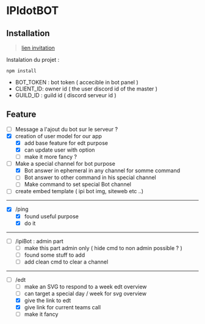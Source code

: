 # IPIdotBOT

## Installation

> [lien invitation](https://discord.com/oauth2/authorize?client_id=870198781675716629&permissions=8&scope=bot%20applications.commands)

Instalation du projet :
```shell
npm install
```

- BOT_TOKEN : bot token ( accecible in bot panel )
- CLIENT_ID: owner id ( the user discord id of the master )
- GUILD_ID : guild id ( discord serveur id )

## Feature

- [ ] Message a l'ajout du bot sur le serveur ?
- [x] creation of user model for our app
  - [x] add base feature for edt purpose
  - [x] can update user with option
  - [ ] make it more fancy ?
- [ ] Make a special channel for bot purpose
  - [x] Bot answer in ephemeral in any channel for somme command
  - [ ] Bot answer to other command in his special channel
  - [ ] Make command to set special Bot channel
- [ ] create embed template ( ipi bot img, siteweb etc ..)
---
- [x] /ping
  - [x] found useful purpose
  - [x] do it
---
- [ ] /ipiBot : admin part
  - [ ] make this part admin only ( hide cmd to non admin possible ? )
  - [ ] found some stuff to add
  - [ ] add clean cmd to clear a channel
---
- [ ] /edt
  - [ ] make an SVG to respond to a week edt overview
  - [ ] can target a special day / week for svg overview
  - [x] give the link to edt
  - [x] give link for current teams call
  - [ ] make it fancy
